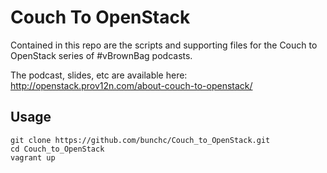 # Couch To OpenStack

Contained in this repo are the scripts and supporting files for the Couch to OpenStack series of #vBrownBag podcasts.

The podcast, slides, etc are available here: http://openstack.prov12n.com/about-couch-to-openstack/

## Usage

	git clone https://github.com/bunchc/Couch_to_OpenStack.git
	cd Couch_to_OpenStack
	vagrant up

